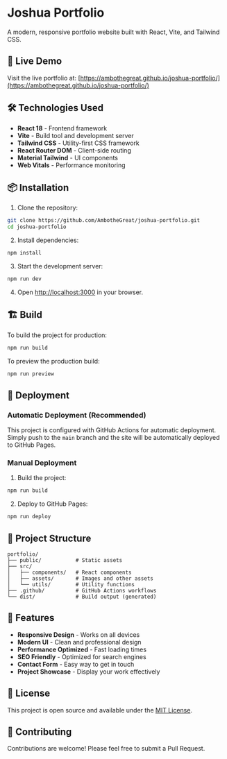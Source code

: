 # Joshua Portfolio

A modern, responsive portfolio website built with React, Vite, and Tailwind CSS.

## 🚀 Live Demo

Visit the live portfolio at: [https://ambothegreat.github.io/joshua-portfolio/](https://ambothegreat.github.io/joshua-portfolio/)

## 🛠️ Technologies Used

- **React 18** - Frontend framework
- **Vite** - Build tool and development server
- **Tailwind CSS** - Utility-first CSS framework
- **React Router DOM** - Client-side routing
- **Material Tailwind** - UI components
- **Web Vitals** - Performance monitoring

## 📦 Installation

1. Clone the repository:
```bash
git clone https://github.com/AmbotheGreat/joshua-portfolio.git
cd joshua-portfolio
```

2. Install dependencies:
```bash
npm install
```

3. Start the development server:
```bash
npm run dev
```

4. Open [http://localhost:3000](http://localhost:3000) in your browser.

## 🏗️ Build

To build the project for production:

```bash
npm run build
```

To preview the production build:

```bash
npm run preview
```

## 🚀 Deployment

### Automatic Deployment (Recommended)

This project is configured with GitHub Actions for automatic deployment. Simply push to the `main` branch and the site will be automatically deployed to GitHub Pages.

### Manual Deployment

1. Build the project:
```bash
npm run build
```

2. Deploy to GitHub Pages:
```bash
npm run deploy
```

## 📁 Project Structure

```
portfolio/
├── public/           # Static assets
├── src/
│   ├── components/   # React components
│   ├── assets/       # Images and other assets
│   └── utils/        # Utility functions
├── .github/          # GitHub Actions workflows
└── dist/             # Build output (generated)
```

## 🎨 Features

- **Responsive Design** - Works on all devices
- **Modern UI** - Clean and professional design
- **Performance Optimized** - Fast loading times
- **SEO Friendly** - Optimized for search engines
- **Contact Form** - Easy way to get in touch
- **Project Showcase** - Display your work effectively

## 📝 License

This project is open source and available under the [MIT License](LICENSE).

## 🤝 Contributing

Contributions are welcome! Please feel free to submit a Pull Request.
